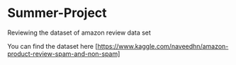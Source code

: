 # Summer-Project
Reviewing the dataset of amazon review data set

You can find the dataset here [https://www.kaggle.com/naveedhn/amazon-product-review-spam-and-non-spam]
